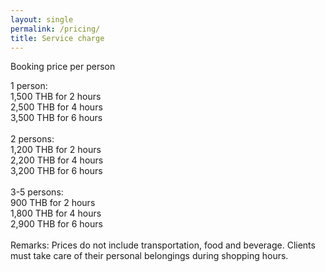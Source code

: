 ```yaml
---
layout: single
permalink: /pricing/
title: Service charge
---
```


Booking price per person

1 person:<br>
1,500 THB for 2 hours<br>
2,500 THB for 4 hours<br>
3,500 THB for 6 hours<br>
<br>
2 persons:<br>
1,200 THB for 2 hours<br>
2,200 THB for 4 hours<br>
3,200 THB for 6 hours<br>
<br>
3-5 persons:<br>
900 THB for 2 hours<br>
1,800 THB for 4 hours<br>
2,900 THB for 6 hours<br>
<br>
Remarks: Prices do not include transportation, food and beverage. Clients must take care of their personal belongings during shopping hours.

